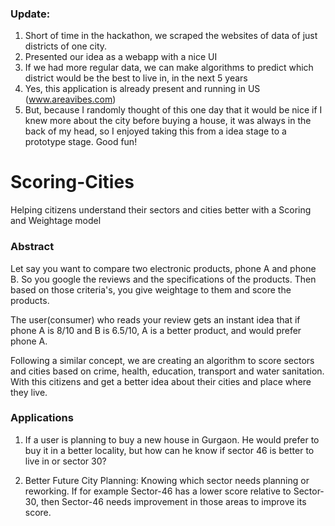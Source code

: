 ### Update:
1. Short of time in the hackathon, we scraped the websites of data of just districts of one city.
2. Presented our idea as a webapp with a nice UI
3. If we had more regular data, we can make algorithms to predict which district would be the best to live in, in the next 5 years
4. Yes, this application is already present and running in US (www.areavibes.com)
5. But, because I randomly thought of this one day that it would be nice if I knew more about the city before buying a house, it was always in the back of my head, so I enjoyed taking this from a idea stage to a prototype stage. Good fun!

# Scoring-Cities
Helping citizens understand their sectors and cities better with a Scoring and Weightage model

### Abstract
Let say you want to compare two electronic products, phone A and phone B. So you google the reviews and the specifications of the products. Then based on those criteria's, you give weightage to them and score the products. 

The user(consumer) who reads your review gets an instant idea that if phone A is 8/10 and B is 6.5/10, A is a better product, and would prefer phone A.


Following a similar concept, we are creating an algorithm to score sectors and cities based on crime, health, education, transport and water sanitation. With this citizens and get a better idea about their cities and place where they live.


### Applications

1. If a user is planning to buy a new house in Gurgaon. He would prefer to buy it in a better locality, but how can he know if sector 46 is better to live in or sector 30?

2. Better Future City Planning: Knowing which sector needs planning or reworking. If for example Sector-46 has a lower score relative to Sector-30, then Sector-46 needs improvement in those areas to improve its score.
